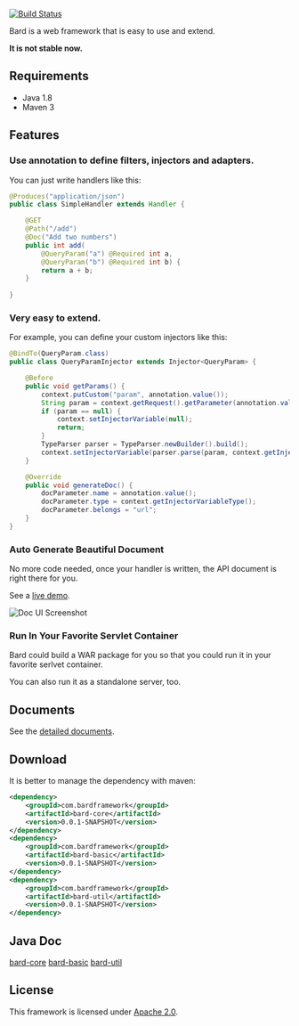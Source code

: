 [![Build Status](https://travis-ci.org/wb14123/bard.svg)](https://travis-ci.org/wb14123/bard)

Bard is a web framework that is easy to use and extend.

**It is not stable now.**

Requirements
---------------

* Java 1.8
* Maven 3

Features
---------------

### Use annotation to define filters, injectors and adapters.

You can just write handlers like this:

``` java
@Produces("application/json")
public class SimpleHandler extends Handler {

    @GET
    @Path("/add")
    @Doc("Add two numbers")
    public int add(
        @QueryParam("a") @Required int a,
        @QueryParam("b") @Required int b) {
        return a + b;
    }
    
}
```

### Very easy to extend.

For example, you can define your custom injectors like this:

``` java
@BindTo(QueryParam.class)
public class QueryParamInjector extends Injector<QueryParam> {

    @Before
    public void getParams() {
        context.putCustom("param", annotation.value());
        String param = context.getRequest().getParameter(annotation.value());
        if (param == null) {
            context.setInjectorVariable(null);
            return;
        }
        TypeParser parser = TypeParser.newBuilder().build();
        context.setInjectorVariable(parser.parse(param, context.getInjectorVariableType()));
    }

    @Override
    public void generateDoc() {
        docParameter.name = annotation.value();
        docParameter.type = context.getInjectorVariableType();
        docParameter.belongs = "url";
    }
}
```

### Auto Generate Beautiful Document

No more code needed, once your handler is written, the API document is right there for you.

See a [live demo](http://doc-ui.bardframework.com/).

![Doc UI Screenshot](https://cloud.githubusercontent.com/assets/1906051/4930305/5925bd98-6562-11e4-957d-e3ec17656f06.png)


### Run In Your Favorite Servlet Container

Bard could build a WAR package for you so that you could run it in your favorite serlvet container.

You can also run it as a standalone server, too.

Documents
--------------

See the [detailed documents](https://github.com/wb14123/bard/wiki).

Download
-------------

It is better to manage the dependency with maven:

``` xml
<dependency>
    <groupId>com.bardframework</groupId>
    <artifactId>bard-core</artifactId>
    <version>0.0.1-SNAPSHOT</version>
</dependency>
<dependency>
    <groupId>com.bardframework</groupId>
    <artifactId>bard-basic</artifactId>
    <version>0.0.1-SNAPSHOT</version>
</dependency>
<dependency>
    <groupId>com.bardframework</groupId>
    <artifactId>bard-util</artifactId>
    <version>0.0.1-SNAPSHOT</version>
</dependency>
```

Java Doc
--------------

[bard-core](http://jenkins.bardframework.com/job/Bard%20Framework%20Javadoc/com.bardframework$bard-core/javadoc/)
[bard-basic](http://jenkins.bardframework.com/job/Bard%20Framework%20Javadoc/com.bardframework$bard-basic/javadoc/)
[bard-util](http://jenkins.bardframework.com/job/Bard%20Framework%20Javadoc/com.bardframework$bard-util/javadoc/)

License
--------------

This framework is licensed under [Apache 2.0](http://www.apache.org/licenses/LICENSE-2.0.txt).



